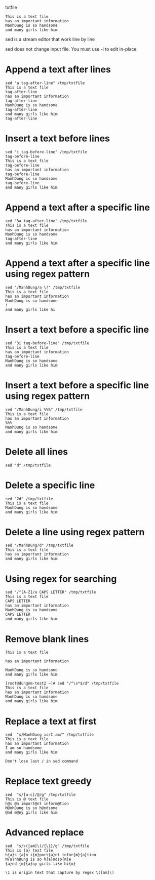 txtfile
```
This is a text file
has an important information
ManhDung is so handsome
and many girls like him
```

sed is a stream editor that work line by line

sed does not change input file. You must use -i to edit in-place

# Append a text after lines
```
sed "a tag-after-line" /tmp/txtfile
This is a text file
tag-after-line
has an important information
tag-after-line
ManhDung is so handsome
tag-after-line
and many girls like him
tag-after-line
```

# Insert a text before lines
```
sed "i tag-before-line" /tmp/txtfile
tag-before-line
This is a text file
tag-before-line
has an important information
tag-before-line
ManhDung is so handsome
tag-before-line
and many girls like him
```

# Append a text after a specific line
```
sed "3a tag-after-line" /tmp/txtfile
This is a text file
has an important information
ManhDung is so handsome
tag-after-line
and many girls like him
```

# Append a text after a specific line using regex pattern
```
sed "/ManhDung/a \!" /tmp/txtfile
This is a text file
has an important information
ManhDung is so handsome
!
and many girls like hi
```

# Insert a text before a specific line
```
sed "3i tag-before-line" /tmp/txtfile
This is a text file
has an important information
tag-before-line
ManhDung is so handsome
and many girls like him
```

# Insert a text before a specific line using regex pattern
```
sed "/ManhDung/i %%%" /tmp/txtfile
This is a text file
has an important information
%%%
ManhDung is so handsome
and many girls like him
```

# Delete all lines
```
sed "d" /tmp/txtfile
```

# Delete a specific line
```
sed "2d" /tmp/txtfile
This is a text file
ManhDung is so handsome
and many girls like him
```

# Delete a line using regex pattern
```
sed "/ManhDung/d" /tmp/txtfile
This is a text file
has an important information
and many girls like him
```

# Using regex for searching
```
sed "/^[A-Z]/a CAPS LETTER" /tmp/txtfile
This is a text file
CAPS LETTER
has an important information
ManhDung is so handsome
CAPS LETTER
and many girls like him
```

# Remove blank lines
```
This is a text file

has an important information

ManhDung is so handsome
and many girls like him
```
```
[root@dungnm-test2 ~]# sed "/^\s*$/d" /tmp/txtfile
This is a text file
has an important information
ManhDung is so handsome
and many girls like him
```

# Replace a text at first
```
sed  "s/ManhDung is/I am/" /tmp/txtfile
This is a text file
has an important information
I am so handsome
and many girls like him

Don't lose last / in sed command
```

# Replace text greedy
```
sed  "s/[a-c]/@/g" /tmp/txtfile
This is @ text file
h@s @n import@nt inform@tion
M@nhDung is so h@ndsome
@nd m@ny girls like him
```

# Advanced replace
```
sed  "s/\([am]\)/{\1}/g" /tmp/txtfile
This is {a} text file
h{a}s {a}n i{m}port{a}nt infor{m}{a}tion
M{a}nhDung is so h{a}ndso{m}e
{a}nd {m}{a}ny girls like hi{m}

\1 is origin text that capture by regex \([am]\)
```
